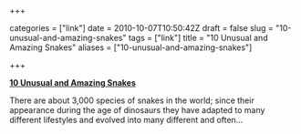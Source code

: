 +++

categories = ["link"]
date = 2010-10-07T10:50:42Z
draft = false
slug = "10-unusual-and-amazing-snakes"
tags = ["link"]
title = "10 Unusual and Amazing Snakes"
aliases = ["10-unusual-and-amazing-snakes"]

+++

**[10 Unusual and Amazing
Snakes](http://listverse.com/2010/10/06/10-unusual-and-amazing-snakes/)**

There are about 3,000 species of snakes in the world; since their
appearance during the age of dinosaurs they have adapted to many
different lifestyles and evolved into many different and often…
